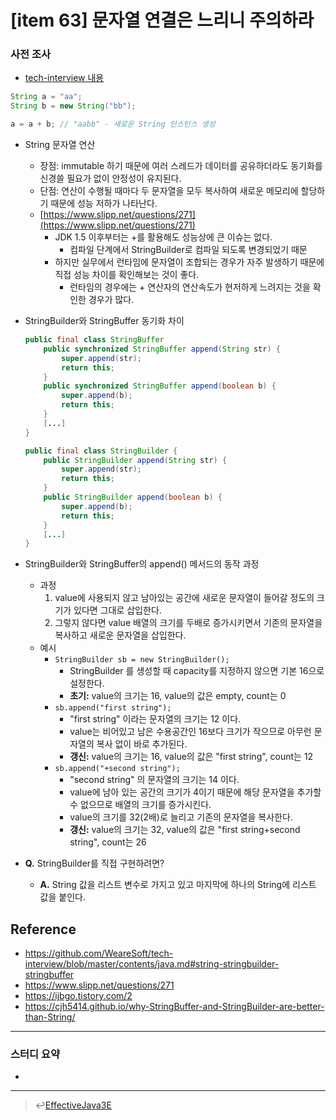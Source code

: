 # [item 63] 문자열 연결은 느리니 주의하라

### 사전 조사
- [tech-interview 내용](https://github.com/WeareSoft/tech-interview/blob/master/contents/java.md#string-stringbuilder-stringbuffer)

```java
String a = "aa";
String b = new String("bb");
```
```java
a = a + b; // "aabb" - 새로운 String 인스턴스 생성 
```

- String 문자열 연산 
    - 장점: immutable 하기 때문에 여러 스레드가 데이터를 공유하더라도 동기화를 신경쓸 필요가 없이 안정성이 유지된다.
    - 단점: 연산이 수행될 때마다 두 문자열을 모두 복사하여 새로운 메모리에 할당하기 때문에 성능 저하가 나타난다.
    - [https://www.slipp.net/questions/271](https://www.slipp.net/questions/271)
        - JDK 1.5 이후부터는 +를 활용해도 성능상에 큰 이슈는 없다.
            - 컴파일 단계에서 StringBuilder로 컴파일 되도록 변경되었기 때문
        - 하지만 실무에서 런타임에 문자열이 조합되는 경우가 자주 발생하기 때문에 직접 성능 차이를 확인해보는 것이 좋다.
            - 런타임의 경우에는 + 연산자의 연산속도가 현저하게 느려지는 것을 확인한 경우가 많다.

- StringBuilder와 StringBuffer 동기화 차이 
    ```java
    public final class StringBuffer
        public synchronized StringBuffer append(String str) {
            super.append(str);
            return this;
        }
        public synchronized StringBuffer append(boolean b) {
            super.append(b);
            return this;
        }  
        [...]
    }
    ```
    ```java
    public final class StringBuilder {
        public StringBuilder append(String str) {
            super.append(str);
            return this;
        }
        public StringBuilder append(boolean b) {
            super.append(b);
            return this;
        }    	
        [...]
    }
    ```

- StringBuilder와 StringBuffer의 append() 메서드의 동작 과정 
    - 과정 
        1. value에 사용되지 않고 남아있는 공간에 새로운 문자열이 들어갈 정도의 크기가 있다면 그대로 삽입한다.
        2.  그렇지 않다면 value 배열의 크기를 두배로 증가시키면서 기존의 문자열을 복사하고 새로운 문자열을 삽입한다.
    - 예시 
        - `StringBuilder sb = new StringBuilder();`
            - StringBuilder 를 생성할 때 capacity를 지정하지 않으면 기본 16으로 설정한다.
            - **초기:** value의 크기는 16, value의 값은 empty, count는 0
        - `sb.append("first string");`
            - "first string" 이라는 문자열의 크기는 12 이다.
            - value는 비어있고 남은 수용공간인 16보다 크기가 작으므로 아무런 문자열의 복사 없이 바로 추가된다.
            - **갱신:** value의 크기는 16, value의 값은 "first string", count는 12
        - `sb.append("+second string");`
            - "second string" 의 문자열의 크기는 14 이다. 
            - value에 남아 있는 공간의 크기가 4이기 때문에 해당 문자열을 추가할 수 없으므로 배열의 크기를 증가시킨다.
            - value의 크기를 32(2배)로 늘리고 기존의 문자열을 복사한다.
            - **갱신:** value의 크기는 32, value의 값은 "first string+second string", count는 26

- **Q.** StringBuilder를 직접 구현하려면?
    - **A.** String 값을 리스트 변수로 가지고 있고 마지막에 하나의 String에 리스트 값을 붙인다.

## Reference
- https://github.com/WeareSoft/tech-interview/blob/master/contents/java.md#string-stringbuilder-stringbuffer
- https://www.slipp.net/questions/271
- https://ijbgo.tistory.com/2
- https://cjh5414.github.io/why-StringBuffer-and-StringBuilder-are-better-than-String/

---

### 스터디 요약
-

---

> :leftwards_arrow_with_hook:[EffectiveJava3E](/EffectiveJava3E/README.md)

